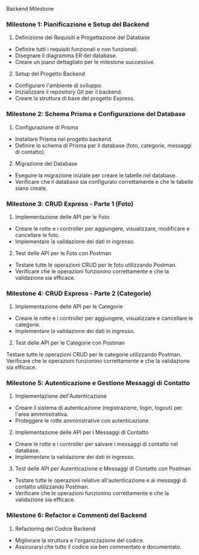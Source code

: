 Backend Milestone
### Milestone 1: Pianificazione e Setup del Backend
1. Definizione dei Requisiti e Progettazione del Database

- Definire tutti i requisiti funzionali e non funzionali.
- Disegnare il diagramma ER del database.
- Creare un piano dettagliato per le milestone successive.

2. Setup del Progetto Backend

- Configurare l'ambiente di sviluppo.
- Inizializzare il repository Git per il backend.
- Creare la struttura di base del progetto Express.

### Milestone 2: Schema Prisma e Configurazione del Database
1. Configurazione di Prisma

- Installare Prisma nel progetto backend.
- Definire lo schema di Prisma per il database (foto, categorie, messaggi di contatto).

2. Migrazione del Database

- Eseguire la migrazione iniziale per creare le tabelle nel database.
- Verificare che il database sia configurato correttamente e che le tabelle siano create.

### Milestone 3: CRUD Express - Parte 1 (Foto)
1. Implementazione delle API per le Foto

- Creare le rotte e i controller per aggiungere, visualizzare, modificare e cancellare le foto.
- Implementare la validazione dei dati in ingresso.

2. Test delle API per le Foto con Postman

- Testare tutte le operazioni CRUD per le foto utilizzando Postman.
- Verificare che le operazioni funzionino correttamente e che la validazione sia efficace.

### Milestone 4: CRUD Express - Parte 2 (Categorie)
1. Implementazione delle API per le Categorie

- Creare le rotte e i controller per aggiungere, visualizzare e cancellare le categorie.
- Implementare la validazione dei dati in ingresso.

2. Test delle API per le Categorie con Postman

Testare tutte le operazioni CRUD per le categorie utilizzando Postman.
Verificare che le operazioni funzionino correttamente e che la validazione sia efficace.

### Milestone 5: Autenticazione e Gestione Messaggi di Contatto
1. Implementazione dell'Autenticazione

- Creare il sistema di autenticazione (registrazione, login, logout) per l'area amministrativa.
- Proteggere le rotte amministrative con autenticazione.
2. Implementazione delle API per i Messaggi di Contatto

- Creare le rotte e i controller per salvare i messaggi di contatto nel database.
- Implementare la validazione dei dati in ingresso.
3. Test delle API per Autenticazione e Messaggi di Contatto con Postman

- Testare tutte le operazioni relative all'autenticazione e ai messaggi di contatto utilizzando Postman.
- Verificare che le operazioni funzionino correttamente e che la validazione sia efficace.

### Milestone 6: Refactor e Commenti del Backend
1. Refactoring del Codice Backend
- Migliorare la struttura e l'organizzazione del codice.
- Assicurarsi che tutto il codice sia ben commentato e documentato.
